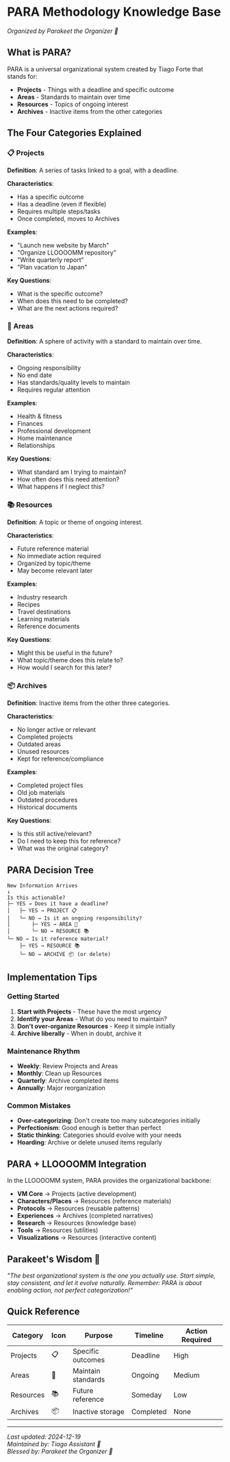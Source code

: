 # PARA Methodology Knowledge Base

*Organized by Parakeet the Organizer 🦜*

## What is PARA?

PARA is a universal organizational system created by Tiago Forte that stands for:

- **Projects** - Things with a deadline and specific outcome
- **Areas** - Standards to maintain over time  
- **Resources** - Topics of ongoing interest
- **Archives** - Inactive items from the other categories

## The Four Categories Explained

### 📋 Projects
**Definition**: A series of tasks linked to a goal, with a deadline.

**Characteristics**:
- Has a specific outcome
- Has a deadline (even if flexible)
- Requires multiple steps/tasks
- Once completed, moves to Archives

**Examples**:
- "Launch new website by March"
- "Organize LLOOOOMM repository"
- "Write quarterly report"
- "Plan vacation to Japan"

**Key Questions**:
- What is the specific outcome?
- When does this need to be completed?
- What are the next actions required?

### 🎯 Areas
**Definition**: A sphere of activity with a standard to maintain over time.

**Characteristics**:
- Ongoing responsibility
- No end date
- Has standards/quality levels to maintain
- Requires regular attention

**Examples**:
- Health & fitness
- Finances
- Professional development
- Home maintenance
- Relationships

**Key Questions**:
- What standard am I trying to maintain?
- How often does this need attention?
- What happens if I neglect this?

### 📚 Resources
**Definition**: A topic or theme of ongoing interest.

**Characteristics**:
- Future reference material
- No immediate action required
- Organized by topic/theme
- May become relevant later

**Examples**:
- Industry research
- Recipes
- Travel destinations
- Learning materials
- Reference documents

**Key Questions**:
- Might this be useful in the future?
- What topic/theme does this relate to?
- How would I search for this later?

### 📦 Archives
**Definition**: Inactive items from the other three categories.

**Characteristics**:
- No longer active or relevant
- Completed projects
- Outdated areas
- Unused resources
- Kept for reference/compliance

**Examples**:
- Completed project files
- Old job materials
- Outdated procedures
- Historical documents

**Key Questions**:
- Is this still active/relevant?
- Do I need to keep this for reference?
- What was the original category?

## PARA Decision Tree

```
New Information Arrives
↓
Is this actionable?
├─ YES → Does it have a deadline?
│   ├─ YES → PROJECT 📋
│   └─ NO → Is it an ongoing responsibility?
│       ├─ YES → AREA 🎯
│       └─ NO → RESOURCE 📚
└─ NO → Is it reference material?
    ├─ YES → RESOURCE 📚
    └─ NO → ARCHIVE 📦 (or delete)
```

## Implementation Tips

### Getting Started
1. **Start with Projects** - These have the most urgency
2. **Identify your Areas** - What do you need to maintain?
3. **Don't over-organize Resources** - Keep it simple initially
4. **Archive liberally** - When in doubt, archive it

### Maintenance Rhythm
- **Weekly**: Review Projects and Areas
- **Monthly**: Clean up Resources
- **Quarterly**: Archive completed items
- **Annually**: Major reorganization

### Common Mistakes
- **Over-categorizing**: Don't create too many subcategories initially
- **Perfectionism**: Good enough is better than perfect
- **Static thinking**: Categories should evolve with your needs
- **Hoarding**: Archive or delete unused items regularly

## PARA + LLOOOOMM Integration

In the LLOOOOMM system, PARA provides the organizational backbone:

- **VM Core** → Projects (active development)
- **Characters/Places** → Resources (reference materials)
- **Protocols** → Resources (reusable patterns)
- **Experiences** → Archives (completed narratives)
- **Research** → Resources (knowledge base)
- **Tools** → Resources (utilities)
- **Visualizations** → Resources (interactive content)

## Parakeet's Wisdom 🦜

*"The best organizational system is the one you actually use. Start simple, stay consistent, and let it evolve naturally. Remember: PARA is about enabling action, not perfect categorization!"*

## Quick Reference

| Category | Icon | Purpose | Timeline | Action Required |
|----------|------|---------|----------|-----------------|
| Projects | 📋 | Specific outcomes | Deadline | High |
| Areas | 🎯 | Maintain standards | Ongoing | Medium |
| Resources | 📚 | Future reference | Someday | Low |
| Archives | 📦 | Inactive storage | Completed | None |

---

*Last updated: 2024-12-19*  
*Maintained by: Tiago Assistant 🌊*  
*Blessed by: Parakeet the Organizer 🦜* 